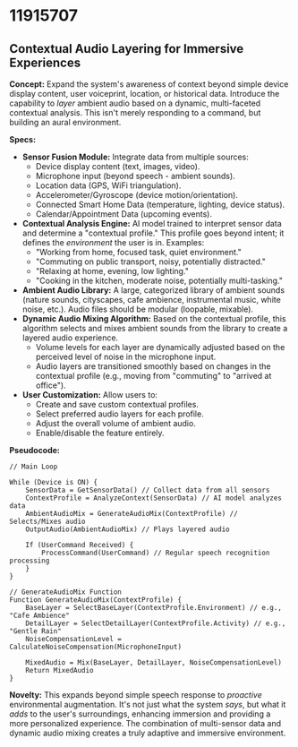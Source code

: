 # 11915707

## Contextual Audio Layering for Immersive Experiences

**Concept:** Expand the system's awareness of context beyond simple device display content, user voiceprint, location, or historical data. Introduce the capability to *layer* ambient audio based on a dynamic, multi-faceted contextual analysis. This isn't merely responding to a command, but building an aural environment.

**Specs:**

*   **Sensor Fusion Module:** Integrate data from multiple sources:
    *   Device display content (text, images, video).
    *   Microphone input (beyond speech - ambient sounds).
    *   Location data (GPS, WiFi triangulation).
    *   Accelerometer/Gyroscope (device motion/orientation).
    *   Connected Smart Home Data (temperature, lighting, device status).
    *   Calendar/Appointment Data (upcoming events).
*   **Contextual Analysis Engine:** AI model trained to interpret sensor data and determine a "contextual profile." This profile goes beyond intent; it defines the *environment* the user is in. Examples:
    *   "Working from home, focused task, quiet environment."
    *   "Commuting on public transport, noisy, potentially distracted."
    *   "Relaxing at home, evening, low lighting."
    *   "Cooking in the kitchen, moderate noise, potentially multi-tasking."
*   **Ambient Audio Library:**  A large, categorized library of ambient sounds (nature sounds, cityscapes, cafe ambience, instrumental music, white noise, etc.). Audio files should be modular (loopable, mixable).
*   **Dynamic Audio Mixing Algorithm:** Based on the contextual profile, this algorithm selects and mixes ambient sounds from the library to create a layered audio experience.
    *   Volume levels for each layer are dynamically adjusted based on the perceived level of noise in the microphone input.
    *   Audio layers are transitioned smoothly based on changes in the contextual profile (e.g., moving from "commuting" to "arrived at office").
*   **User Customization:** Allow users to:
    *   Create and save custom contextual profiles.
    *   Select preferred audio layers for each profile.
    *   Adjust the overall volume of ambient audio.
    *   Enable/disable the feature entirely.

**Pseudocode:**

```
// Main Loop

While (Device is ON) {
    SensorData = GetSensorData() // Collect data from all sensors
    ContextProfile = AnalyzeContext(SensorData) // AI model analyzes data
    AmbientAudioMix = GenerateAudioMix(ContextProfile) // Selects/Mixes audio
    OutputAudio(AmbientAudioMix) // Plays layered audio

    If (UserCommand Received) {
        ProcessCommand(UserCommand) // Regular speech recognition processing
    }
}

// GenerateAudioMix Function
Function GenerateAudioMix(ContextProfile) {
    BaseLayer = SelectBaseLayer(ContextProfile.Environment) // e.g., "Cafe Ambience"
    DetailLayer = SelectDetailLayer(ContextProfile.Activity) // e.g., "Gentle Rain"
    NoiseCompensationLevel = CalculateNoiseCompensation(MicrophoneInput)

    MixedAudio = Mix(BaseLayer, DetailLayer, NoiseCompensationLevel)
    Return MixedAudio
}
```

**Novelty:**  This expands beyond simple speech response to *proactive* environmental augmentation. It's not just what the system *says*, but what it *adds* to the user's surroundings, enhancing immersion and providing a more personalized experience. The combination of multi-sensor data and dynamic audio mixing creates a truly adaptive and immersive environment.